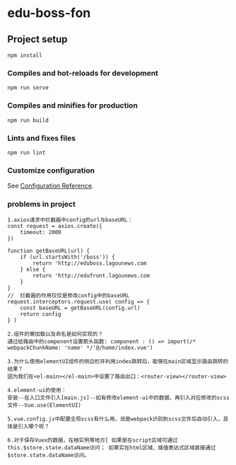 # edu-boss-fon

## Project setup
```
npm install
```

### Compiles and hot-reloads for development
```
npm run serve
```

### Compiles and minifies for production
```
npm run build
```

### Lints and fixes files
```
npm run lint
```

### Customize configuration
See [Configuration Reference](https://cli.vuejs.org/config/).

### problems in project 
```
1.axios请求中拦截器中config的url与baseURL：
const request = axios.create({
    timeout: 2000
})

function getBaseURL(url) {
    if (url.startsWith('/boss')) {
        return 'http://eduboss.lagounews.com
    } else {
        return 'http://edufront.lagounews.com
    }
}
//  拦截器的作用仅仅是修改config中的baseURL
request.interceptors.request.use( config => {
    const baseURL = getBaseURL(config.url)
    return config
} )

2.组件的懒加载以及命名是如何实现的？
通过给路由中的component设置箭头函数: component : () => import(/* webpackChunkName: 'name' */'@/home/index.vue')

3.为什么使用elementUI组件的侧边栏并利用index跳转后，能够在main区域显示路由跳转的结果？
因为我们在<el-main></el-main>中设置了路由出口：<router-view></router-view>

4.element-ui的使用：
安装--在入口文件引入[main.js]--如有修改element-ui中的数据，再引入对应修改的scss文件--Vue.use(ElementUI)

5.vue.config.js中配置全局scss有什么用，说是webpack识别到scss文件后自动引入，具体是引入哪个呢？

6.对于保存Vuex的数据，在根实例等地方[ 如果是在script区域可通过this.$store.state.dataName访问； 如果实在html区域、插值表达式区域直接通过$store.state.dataName访问。
```
